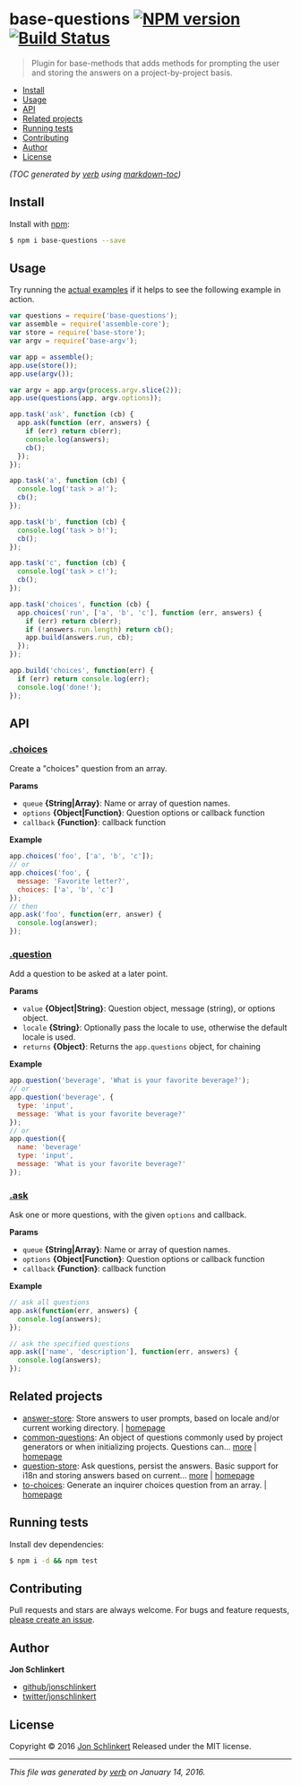 # base-questions [![NPM version](https://img.shields.io/npm/v/base-questions.svg)](https://www.npmjs.com/package/base-questions) [![Build Status](https://img.shields.io/travis/jonschlinkert/base-questions.svg)](https://travis-ci.org/jonschlinkert/base-questions)

> Plugin for base-methods that adds methods for prompting the user and storing the answers on a project-by-project basis.

- [Install](#install)
- [Usage](#usage)
- [API](#api)
- [Related projects](#related-projects)
- [Running tests](#running-tests)
- [Contributing](#contributing)
- [Author](#author)
- [License](#license)

_(TOC generated by [verb](https://github.com/verbose/verb) using [markdown-toc](https://github.com/jonschlinkert/markdown-toc))_

## Install

Install with [npm](https://www.npmjs.com/):

```sh
$ npm i base-questions --save
```

## Usage

Try running the [actual examples](./example.js) if it helps to see the following example in action.

```js
var questions = require('base-questions');
var assemble = require('assemble-core');
var store = require('base-store');
var argv = require('base-argv');

var app = assemble();
app.use(store());
app.use(argv());

var argv = app.argv(process.argv.slice(2));
app.use(questions(app, argv.options));

app.task('ask', function (cb) {
  app.ask(function (err, answers) {
    if (err) return cb(err);
    console.log(answers);
    cb();
  });
});

app.task('a', function (cb) {
  console.log('task > a!');
  cb();
});

app.task('b', function (cb) {
  console.log('task > b!');
  cb();
});

app.task('c', function (cb) {
  console.log('task > c!');
  cb();
});

app.task('choices', function (cb) {
  app.choices('run', ['a', 'b', 'c'], function (err, answers) {
    if (err) return cb(err);
    if (!answers.run.length) return cb();
    app.build(answers.run, cb);
  });
});

app.build('choices', function(err) {
  if (err) return console.log(err);
  console.log('done!');
});
```

## API

### [.choices](index.js#L104)

Create a "choices" question from an array.

**Params**

* `queue` **{String|Array}**: Name or array of question names.
* `options` **{Object|Function}**: Question options or callback function
* `callback` **{Function}**: callback function

**Example**

```js
app.choices('foo', ['a', 'b', 'c']);
// or
app.choices('foo', {
  message: 'Favorite letter?',
  choices: ['a', 'b', 'c']
});
// then
app.ask('foo', function(err, answer) {
  console.log(answer);
});
```

### [.question](index.js#L141)

Add a question to be asked at a later point.

**Params**

* `value` **{Object|String}**: Question object, message (string), or options object.
* `locale` **{String}**: Optionally pass the locale to use, otherwise the default locale is used.
* `returns` **{Object}**: Returns the `app.questions` object, for chaining

**Example**

```js
app.question('beverage', 'What is your favorite beverage?');
// or
app.question('beverage', {
  type: 'input',
  message: 'What is your favorite beverage?'
});
// or
app.question({
  name: 'beverage'
  type: 'input',
  message: 'What is your favorite beverage?'
});
```

### [.ask](index.js#L174)

Ask one or more questions, with the given `options` and callback.

**Params**

* `queue` **{String|Array}**: Name or array of question names.
* `options` **{Object|Function}**: Question options or callback function
* `callback` **{Function}**: callback function

**Example**

```js
// ask all questions
app.ask(function(err, answers) {
  console.log(answers);
});

// ask the specified questions
app.ask(['name', 'description'], function(err, answers) {
  console.log(answers);
});
```

## Related projects

* [answer-store](https://www.npmjs.com/package/answer-store): Store answers to user prompts, based on locale and/or current working directory. | [homepage](https://github.com/jonschlinkert/answer-store)
* [common-questions](https://www.npmjs.com/package/common-questions): An object of questions commonly used by project generators or when initializing projects. Questions can… [more](https://www.npmjs.com/package/common-questions) | [homepage](https://github.com/generate/common-questions)
* [question-store](https://www.npmjs.com/package/question-store): Ask questions, persist the answers. Basic support for i18n and storing answers based on current… [more](https://www.npmjs.com/package/question-store) | [homepage](https://github.com/jonschlinkert/question-store)
* [to-choices](https://www.npmjs.com/package/to-choices): Generate an inquirer choices question from an array. | [homepage](https://github.com/generate/to-choices)

## Running tests

Install dev dependencies:

```sh
$ npm i -d && npm test
```

## Contributing

Pull requests and stars are always welcome. For bugs and feature requests, [please create an issue](https://github.com/jonschlinkert/base-questions/issues/new).

## Author

**Jon Schlinkert**

* [github/jonschlinkert](https://github.com/jonschlinkert)
* [twitter/jonschlinkert](http://twitter.com/jonschlinkert)

## License

Copyright © 2016 [Jon Schlinkert](https://github.com/jonschlinkert)
Released under the MIT license.

***

_This file was generated by [verb](https://github.com/verbose/verb) on January 14, 2016._